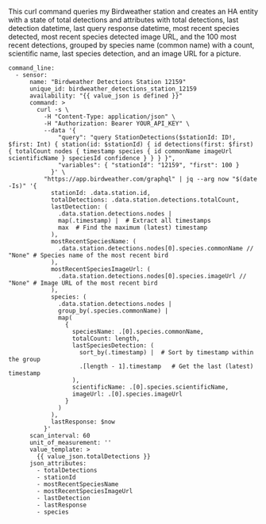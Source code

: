 This curl command queries my Birdweather station and creates an HA entity with a state of total detections and attributes with total detections, last detection datetime, last query response datetime, most recent species detected, most recent species detected image URL, and the 100 most recent detections, grouped by species name (common name) with a count, scientific name, last species detection, and an image URL for a picture.

```
command_line:
  - sensor:
      name: "Birdweather Detections Station 12159"
      unique_id: birdweather_detections_station_12159
      availability: "{{ value_json is defined }}"
      command: >
        curl -s \
          -H "Content-Type: application/json" \
          -H "Authorization: Bearer YOUR_API_KEY" \
          --data '{
              "query": "query StationDetections($stationId: ID!, $first: Int) { station(id: $stationId) { id detections(first: $first) { totalCount nodes { timestamp species { id commonName imageUrl scientificName } speciesId confidence } } } }",
              "variables": { "stationId": "12159", "first": 100 }
            }' \
          "https://app.birdweather.com/graphql" | jq --arg now "$(date -Is)" '{
            stationId: .data.station.id,
            totalDetections: .data.station.detections.totalCount,
            lastDetection: (
              .data.station.detections.nodes |
              map(.timestamp) |  # Extract all timestamps
              max  # Find the maximum (latest) timestamp
            ),
            mostRecentSpeciesName: (
              .data.station.detections.nodes[0].species.commonName // "None" # Species name of the most recent bird
            ),
            mostRecentSpeciesImageUrl: (
              .data.station.detections.nodes[0].species.imageUrl // "None" # Image URL of the most recent bird
            ),
            species: (
              .data.station.detections.nodes |
              group_by(.species.commonName) |
              map(
                {
                  speciesName: .[0].species.commonName,
                  totalCount: length,
                  lastSpeciesDetection: (
                    sort_by(.timestamp) |  # Sort by timestamp within the group
                    .[length - 1].timestamp   # Get the last (latest) timestamp
                  ),
                  scientificName: .[0].species.scientificName,
                  imageUrl: .[0].species.imageUrl
                }
              )
            ),
            lastResponse: $now
          }'
      scan_interval: 60
      unit_of_measurement: ''
      value_template: >
        {{ value_json.totalDetections }}
      json_attributes:
        - totalDetections
        - stationId
        - mostRecentSpeciesName
        - mostRecentSpeciesImageUrl
        - lastDetection
        - lastResponse
        - species
```

